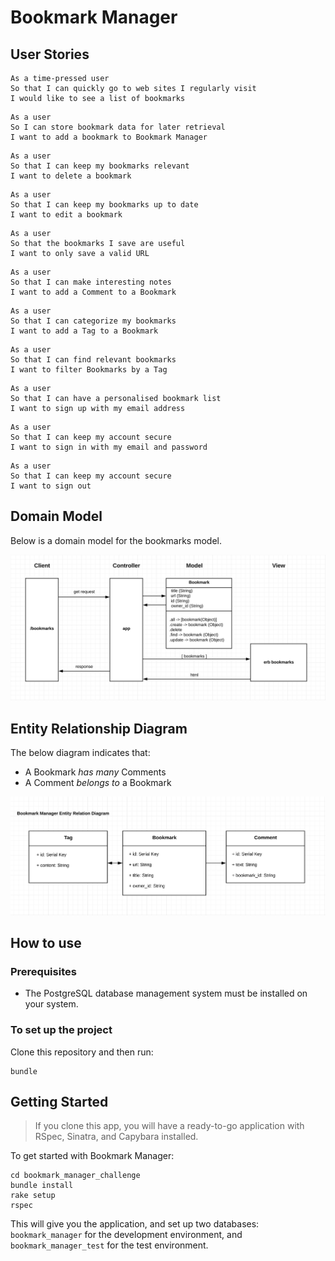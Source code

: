 # Bookmark Manager

## User Stories

```
As a time-pressed user
So that I can quickly go to web sites I regularly visit
I would like to see a list of bookmarks
```

```
As a user
So I can store bookmark data for later retrieval
I want to add a bookmark to Bookmark Manager
```

```
As a user
So that I can keep my bookmarks relevant
I want to delete a bookmark
```

```
As a user
So that I can keep my bookmarks up to date
I want to edit a bookmark
```

```
As a user
So that the bookmarks I save are useful
I want to only save a valid URL
```

```
As a user
So that I can make interesting notes
I want to add a Comment to a Bookmark
```

```
As a user
So that I can categorize my bookmarks
I want to add a Tag to a Bookmark
```

```
As a user
So that I can find relevant bookmarks
I want to filter Bookmarks by a Tag
```

```
As a user
So that I can have a personalised bookmark list
I want to sign up with my email address
```

```
As a user
So that I can keep my account secure
I want to sign in with my email and password
```

```
As a user
So that I can keep my account secure
I want to sign out
```

## Domain Model

Below is a domain model for the bookmarks model.

![Bookmark Manager domain model](./public/images/Domain_Model_Diagram.png)


## Entity Relationship Diagram

The below diagram indicates that:
- A Bookmark *has many* Comments
- A Comment *belongs to* a Bookmark

![Bookmark Manager entity relation diagram](./public/images/Entity_Relation_Diagram.png)

## How to use

### Prerequisites

- The PostgreSQL database management system must be installed on your system.

### To set up the project

Clone this repository and then run:

```
bundle
```

## Getting Started

> If you clone this app, you will have a ready-to-go application with RSpec, Sinatra, and Capybara installed.

To get started with Bookmark Manager:

```
cd bookmark_manager_challenge
bundle install
rake setup
rspec
```

This will give you the application, and set up two databases: `bookmark_manager` for the development environment, and `bookmark_manager_test` for the test environment.